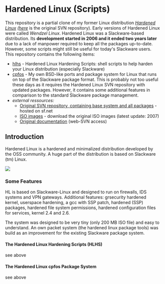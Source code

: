 # Hardened Linux (Scripts)

This repository is a partial clone of my former Linux distribution *[Hardened Linux](http://hardenedlinux.sourceforge.net/) ([here](https://sourceforge.net/p/hardenedlinux/code/HEAD/tree/)* is the original SVN repository). Early versions of Hardened Linux were called *Wendzel Linux*. Hardened Linux was a Slackware-based distribution. Its **development started in 2006 and it ended two years later** due to a lack of manpower required to keep all the packages up-to-date. However, some scripts might still be useful for today's Slackware users. This repository contains the following items:

- [hlhs](https://github.com/cdpxe/HardenedLinux/tree/master/hlhs) - Hardened Linux Hardening Scripts: shell scripts to help harden your Linux distribution (especially Slackware)
- [cpfos](https://github.com/cdpxe/HardenedLinux/tree/master/cpfos) - My own BSD-like ports and package system for Linux that runs on top of the Slackware package format. This is probably not too useful these days as it requires the Hardened Linux SVN repository with updated packages. However, it contains some additional features in comparison to the standard Slackware package management.
- *external ressources:*
   - [Original SVN repository, containing base system and all packages](https://sourceforge.net/p/hardenedlinux/code/HEAD/tree/) - hosted on sf.net
   - [ISO images](https://sourceforge.net/projects/hardenedlinux/) - download the original ISO images (latest update: 2007)
   - [Original documentation](https://sourceforge.net/p/hardenedlinux/code/HEAD/tree/doc/) (web-SVN access)

## Introduction

Hardened Linux is a hardened and minimalized distribution developed by the OSS community. A huge part of the distribution is based on Slackware (tm) Linux.

<img src="http://hardenedlinux.sourceforge.net/images/hl_logo_small.png" />

### Some Features
HL is based on Slackware-Linux and designed to run on firewalls, IDS systems and VPN gateways. Additional features: grsecurity hardened kernel, userspace hardening, a gcc with SSP patch, hardened (SSP) packages, hardened file system permissions, hardened configuration files for services, kernel 2.4 and 2.6.

The system was designed to be very tiny (only 200 MB ISO file) and easy to understand. An own packet system (the hardened linux package tools) was  build as an improvement for the existing Slackware package system.

#### The Hardened Linux Hardening Scripts (HLHS)
see above
 
#### The Hardened Linux cpfos Package System
see above
